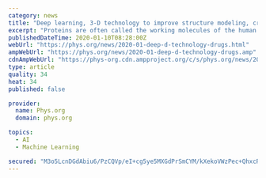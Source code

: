 ```yaml
---
category: news
title: "Deep learning, 3-D technology to improve structure modeling, create better drugs"
excerpt: "Proteins are often called the working molecules of the human body. A typical body has more than 20,000 different types of proteins, each of which are involved in many functions essential to human ..."
publishedDateTime: 2020-01-10T08:28:00Z
webUrl: "https://phys.org/news/2020-01-deep-d-technology-drugs.html"
ampWebUrl: "https://phys.org/news/2020-01-deep-d-technology-drugs.amp"
cdnAmpWebUrl: "https://phys-org.cdn.ampproject.org/c/s/phys.org/news/2020-01-deep-d-technology-drugs.amp"
type: article
quality: 34
heat: 34
published: false

provider:
  name: Phys.org
  domain: phys.org

topics:
  - AI
  - Machine Learning

secured: "M3o5LcnDGdAbiu6/PzCQVp/eI+cg5ye5MXGdPrSmCYM/kXekoVWzPec+QhxcRxzbXZd28ObKv8K/J50FstUNeirxvWFa1qoy80dBMEOadtqPDOnFpV2kUVeb5JomRkUc2wNZlYQaJcZbWrqmkKB/qPayDPBGpDgKNGlxmwp4vkLCIzWzn2Sc1kqAhvM1fnvKpNOFtIukSynTlzcl+C9cvoXNzGJ97N53I7z/TOX1pWrxQEzCBhgY8SSlxMN2Dl/fyboHPSpR2Ve7Dt6Nbpegrcfoy6RPTtqm+jP75Vh0CAz/3ujOnDANnRGZXFhcZgfau4l87x6TkF9vU9ejlDy7wGKcCrQ3bVR/wcE5HhEtkw7xLXQywqfV+NUIyQWpD5Utd7Cmo9sVm424gY/EKFZ6g00MW84WIYsr+e5B2uzHPN0JPPKRILcOJMTYR4XsVr50rGJLfl1CAlGYOa1f2fwBdw==;d3g3H4mRMdcM0yO4KF7y9A=="
---
```


